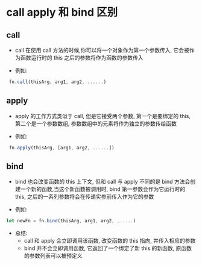 # call apply 和 bind 区别

## call

- call 在使用 call 方法的时候,你可以将一个对象作为第一个参数传入, 它会被作为函数运行时的 this 之后的参数将作为函数的参数传入

- 例如:

```js
 fn.call(thisArg, arg1, arg2, ......)
```

## apply

- apply 的工作方式类似于 call, 但是它接受两个参数, 第一个是要绑定的 this, 第二个是一个参数数组, 参数数组中的元素将作为独立的参数传给函数

- 例如:

```js
 fn.apply(thisArg, [arg1, arg2, ......])
```

## bind

- bind 也会改变函数的 this 上下文, 但和 call 与 apply 不同的是 bind 方法会创建一个新的函数,当这个新函数被调用时, bind 第一参数会作为它运行时的 this, 之后的一系列参数将会在传递实参前传入作为它的参数

- 例如:

```js
let newFn = fn.bind(thisArg, arg1, arg2, ......)
```

- 总结:
  - call 和 apply 会立即调用该函数, 改变函数的 this 指向, 并传入相应的参数
  - bind 并不会立即调用函数, 它返回了一个绑定了新 this 的新函数, 原函数的参数列表可以被预定义
